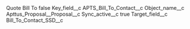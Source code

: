 <?xml version="1.0" encoding="UTF-8"?>
<CustomMetadata xmlns="http://soap.sforce.com/2006/04/metadata" xmlns:xsi="http://www.w3.org/2001/XMLSchema-instance" xmlns:xsd="http://www.w3.org/2001/XMLSchema">
    <label>Quote Bill To</label>
    <protected>false</protected>
    <values>
        <field>Key_field__c</field>
        <value xsi:type="xsd:string">APTS_Bill_To_Contact__c</value>
    </values>
    <values>
        <field>Object_name__c</field>
        <value xsi:type="xsd:string">Apttus_Proposal__Proposal__c</value>
    </values>
    <values>
        <field>Sync_active__c</field>
        <value xsi:type="xsd:boolean">true</value>
    </values>
    <values>
        <field>Target_field__c</field>
        <value xsi:type="xsd:string">Bill_To_Contact_SSD__c</value>
    </values>
</CustomMetadata>
